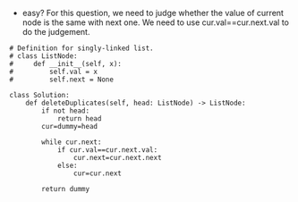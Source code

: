 - easy?
For this question, we need to judge whether the value of current node is the same with next one. We need to use cur.val==cur.next.val to do the judgement.
```python3
# Definition for singly-linked list.
# class ListNode:
#     def __init__(self, x):
#         self.val = x
#         self.next = None

class Solution:
    def deleteDuplicates(self, head: ListNode) -> ListNode:
        if not head:
            return head
        cur=dummy=head
        
        while cur.next:
            if cur.val==cur.next.val:
                cur.next=cur.next.next
            else:
                cur=cur.next
                
        return dummy
```
